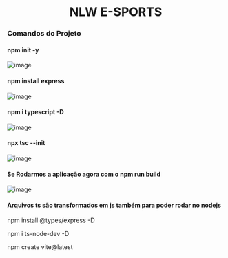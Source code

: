 <h1 align="center">NLW E-SPORTS</h1>

<h3>Comandos do Projeto</h3>

<h4>npm init -y</h4>

![image](https://user-images.githubusercontent.com/83971541/194730244-a2953c99-5fc7-4663-b950-051930991e6b.png)

<h4>npm install express</h4>

![image](https://user-images.githubusercontent.com/83971541/194730287-827a71a5-1a0c-48f4-9720-106342495a52.png)

<h4>npm i typescript -D</h4>

![image](https://user-images.githubusercontent.com/83971541/194730341-72b016a7-ea46-416a-9261-c8280a95c14a.png)

<h4>npx tsc --init</h4>

![image](https://user-images.githubusercontent.com/83971541/194730383-b010c08f-6d90-4830-af6c-0bbb689cbf51.png)

<h4>Se Rodarmos a aplicação agora com o npm run build</h4>

![image](https://user-images.githubusercontent.com/83971541/194730812-9ce1e84d-8618-4eda-aaa3-950f41a3b7a0.png)

<h4>Arquivos ts são transformados em js também para poder rodar no nodejs</h4>

npm install @types/express -D

npm i ts-node-dev -D

npm create vite@latest



